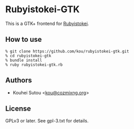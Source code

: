 # Rubyistokei-GTK

This is a GTK+ frontend for [Rubyistokei](http://rubyistokei.herokuapp.com/).

## How to use

    % git clone https://github.com/kou/rubyistokei-gtk.git
    % cd rubyistokei-gtk
    % bundle install
    % ruby rubyistokei-gtk.rb

## Authors

* Kouhei Sutou \<kou@cozmixng.org\>

## License

GPLv3 or later. See gpl-3.txt for details.
